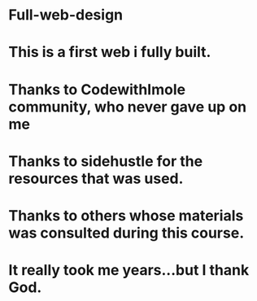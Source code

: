 # Full-web-design
# This is a first web i fully built.
# Thanks to CodewithImole community, who never gave up on me
# Thanks to sidehustle for the resources that was used.
# Thanks to others whose materials was consulted during this course.
# It really took me years...but I thank God.
